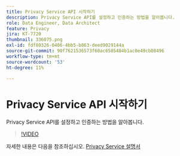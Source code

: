 ```yaml
---
title: Privacy Service API 시작하기
description: Privacy Service API를 설정하고 인증하는 방법을 알아봅니다.
role: Data Engineer, Data Architect
feature: Privacy
jira: KT-7720
thumbnail: 336075.png
exl-id: fdf80326-0406-4bb5-b863-deed9029144a
source-git-commit: 90f7621536573f60ac6585404b1ac0e49cb08496
workflow-type: tm+mt
source-wordcount: '53'
ht-degree: 11%

---
```


# Privacy Service API 시작하기

Privacy Service API를 설정하고 인증하는 방법을 알아봅니다.

>[!VIDEO](https://video.tv.adobe.com/v/336075?quality=12&learn=on)

자세한 내용은 다음을 참조하십시오. [Privacy Service 설명서](https://experienceleague.adobe.com/docs/experience-platform/privacy/home.html?lang=ko)
